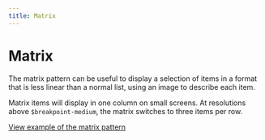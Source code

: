 ```yaml
---
title: Matrix
---
```


# Matrix

The matrix pattern can be useful to display a selection of items in a format
that is less linear than a normal list, using an image to describe each item.

Matrix items will display in one column on small screens. At resolutions above
```$breakpoint-medium```, the matrix switches to three items per row.

<a href="https://vanilla-framework.github.io/vanilla-framework/examples/patterns/matrix/"
    class="js-example">
    View example of the matrix pattern
</a>
